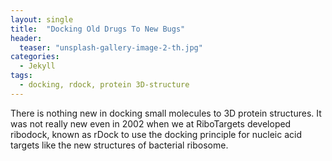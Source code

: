 ```yaml
---
layout: single
title:  "Docking Old Drugs To New Bugs"
header:
  teaser: "unsplash-gallery-image-2-th.jpg"
categories: 
  - Jekyll
tags:
  - docking, rdock, protein 3D-structure
---
```

There is nothing new in docking small molecules to 3D protein structures. It was not really new even in 2002
when we at RiboTargets developed ribodock, known as rDock to use the docking principle for nucleic acid targets
like the new structures of bacterial ribosome.
